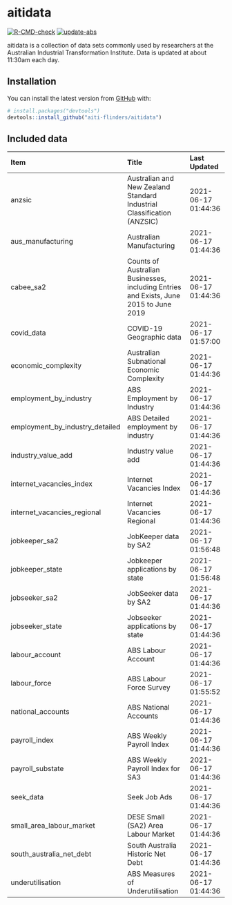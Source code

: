 
<!-- README.md is generated from README.Rmd. Please edit that file -->

# aitidata

<!-- badges: start -->

[![R-CMD-check](https://github.com/aiti-flinders/aitidata/actions/workflows/R-CMD-check.yaml/badge.svg)](https://github.com/aiti-flinders/aitidata/actions/workflows/R-CMD-check.yaml)
[![update-abs](https://github.com/aiti-flinders/aitidata/workflows/update-abs/badge.svg)](https://github.com/aiti-flinders/aitidata/actions)
<!-- badges: end -->

aitidata is a collection of data sets commonly used by researchers at
the Australian Industrial Transformation Institute. Data is updated at
about 11:30am each day.

## Installation

You can install the latest version from [GitHub](https://github.com/)
with:

``` r
# install.packages("devtools")
devtools::install_github("aiti-flinders/aitidata")
```

## Included data

| Item                               | Title                                                                                 | Last Updated        |
| :--------------------------------- | :------------------------------------------------------------------------------------ | :------------------ |
| anzsic                             | Australian and New Zealand Standard Industrial Classification (ANZSIC)                | 2021-06-17 01:44:36 |
| aus\_manufacturing                 | Australian Manufacturing                                                              | 2021-06-17 01:44:36 |
| cabee\_sa2                         | Counts of Australian Businesses, including Entries and Exists, June 2015 to June 2019 | 2021-06-17 01:44:36 |
| covid\_data                        | COVID-19 Geographic data                                                              | 2021-06-17 01:57:00 |
| economic\_complexity               | Australian Subnational Economic Complexity                                            | 2021-06-17 01:44:36 |
| employment\_by\_industry           | ABS Employment by Industry                                                            | 2021-06-17 01:44:36 |
| employment\_by\_industry\_detailed | ABS Detailed employment by industry                                                   | 2021-06-17 01:44:36 |
| industry\_value\_add               | Industry value add                                                                    | 2021-06-17 01:44:36 |
| internet\_vacancies\_index         | Internet Vacancies Index                                                              | 2021-06-17 01:44:36 |
| internet\_vacancies\_regional      | Internet Vacancies Regional                                                           | 2021-06-17 01:44:36 |
| jobkeeper\_sa2                     | JobKeeper data by SA2                                                                 | 2021-06-17 01:56:48 |
| jobkeeper\_state                   | Jobkeeper applications by state                                                       | 2021-06-17 01:56:48 |
| jobseeker\_sa2                     | JobSeeker data by SA2                                                                 | 2021-06-17 01:44:36 |
| jobseeker\_state                   | Jobseeker applications by state                                                       | 2021-06-17 01:44:36 |
| labour\_account                    | ABS Labour Account                                                                    | 2021-06-17 01:44:36 |
| labour\_force                      | ABS Labour Force Survey                                                               | 2021-06-17 01:55:52 |
| national\_accounts                 | ABS National Accounts                                                                 | 2021-06-17 01:44:36 |
| payroll\_index                     | ABS Weekly Payroll Index                                                              | 2021-06-17 01:44:36 |
| payroll\_substate                  | ABS Weekly Payroll Index for SA3                                                      | 2021-06-17 01:44:36 |
| seek\_data                         | Seek Job Ads                                                                          | 2021-06-17 01:44:36 |
| small\_area\_labour\_market        | DESE Small (SA2) Area Labour Market                                                   | 2021-06-17 01:44:36 |
| south\_australia\_net\_debt        | South Australia Historic Net Debt                                                     | 2021-06-17 01:44:36 |
| underutilisation                   | ABS Measures of Underutilisation                                                      | 2021-06-17 01:44:36 |
